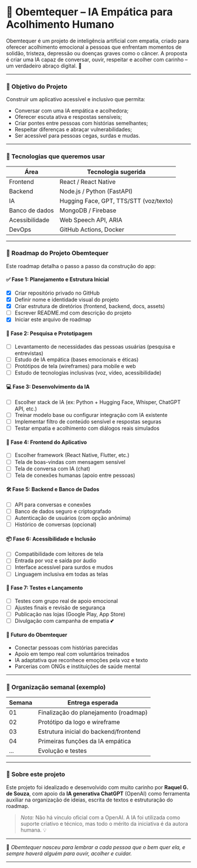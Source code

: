 # 💖 Obemtequer – IA Empática para Acolhimento Humano

Obemtequer é um projeto de inteligência artificial com empatia, criado para oferecer acolhimento emocional a pessoas que enfrentam momentos de solidão, tristeza, depressão ou doenças graves como o câncer. A proposta é criar uma IA capaz de conversar, ouvir, respeitar e acolher com carinho – um verdadeiro abraço digital. 🤗

---

### 🎯 Objetivo do Projeto

Construir um aplicativo acessível e inclusivo que permita:

- Conversar com uma IA empática e acolhedora;
- Oferecer escuta ativa e respostas sensíveis;
- Criar pontes entre pessoas com histórias semelhantes;
- Respeitar diferenças e abraçar vulnerabilidades;
- Ser acessível para pessoas cegas, surdas e mudas.

---

### 🧰 Tecnologias que queremos usar

| Área            | Tecnologia sugerida                  |
|-----------------|--------------------------------------|
| Frontend        | React / React Native                 |
| Backend         | Node.js / Python (FastAPI)           |
| IA              | Hugging Face, GPT, TTS/STT (voz/texto) |
| Banco de dados  | MongoDB / Firebase                   |
| Acessibilidade  | Web Speech API, ARIA                 |
| DevOps          | GitHub Actions, Docker               |

---

### 📍 Roadmap do Projeto Obemtequer

Este roadmap detalha o passo a passo da construção do app:

#### ✅ Fase 1: Planejamento e Estrutura Inicial
- [x] Criar repositório privado no GitHub  
- [x] Definir nome e identidade visual do projeto  
- [x] Criar estrutura de diretórios (frontend, backend, docs, assets)  
- [ ] Escrever README.md com descrição do projeto  
- [x] Iniciar este arquivo de roadmap  

#### 🧠 Fase 2: Pesquisa e Prototipagem
- [ ] Levantamento de necessidades das pessoas usuárias (pesquisa e entrevistas)  
- [ ] Estudo de IA empática (bases emocionais e éticas)  
- [ ] Protótipos de tela (wireframes) para mobile e web  
- [ ] Estudo de tecnologias inclusivas (voz, vídeo, acessibilidade)  

#### 💻 Fase 3: Desenvolvimento da IA
- [ ] Escolher stack de IA (ex: Python + Hugging Face, Whisper, ChatGPT API, etc.)  
- [ ] Treinar modelo base ou configurar integração com IA existente  
- [ ] Implementar filtro de conteúdo sensível e respostas seguras  
- [ ] Testar empatia e acolhimento com diálogos reais simulados  

#### 📱 Fase 4: Frontend do Aplicativo
- [ ] Escolher framework (React Native, Flutter, etc.)  
- [ ] Tela de boas-vindas com mensagem sensível  
- [ ] Tela de conversa com IA (chat)  
- [ ] Tela de conexões humanas (apoio entre pessoas)  

#### 🛠️ Fase 5: Backend e Banco de Dados
- [ ] API para conversas e conexões  
- [ ] Banco de dados seguro e criptografado  
- [ ] Autenticação de usuários (com opção anônima)  
- [ ] Histórico de conversas (opcional)  

#### 📦 Fase 6: Acessibilidade e Inclusão
- [ ] Compatibilidade com leitores de tela  
- [ ] Entrada por voz e saída por áudio  
- [ ] Interface acessível para surdos e mudos  
- [ ] Linguagem inclusiva em todas as telas  

#### 🚀 Fase 7: Testes e Lançamento
- [ ] Testes com grupo real de apoio emocional  
- [ ] Ajustes finais e revisão de segurança  
- [ ] Publicação nas lojas (Google Play, App Store)  
- [ ] Divulgação com campanha de empatia 💕  

#### 🌱 Futuro do Obemtequer
- Conectar pessoas com histórias parecidas  
- Apoio em tempo real com voluntários treinados  
- IA adaptativa que reconhece emoções pela voz e texto  
- Parcerias com ONGs e instituições de saúde mental  

---

### 📅 Organização semanal (exemplo)

| Semana | Entrega esperada                        |
|--------|-----------------------------------------|
| 01     | Finalização do planejamento (roadmap)   |
| 02     | Protótipo da logo e wireframe           |
| 03     | Estrutura inicial do backend/frontend   |
| 04     | Primeiras funções da IA empática        |
| ...    | Evolução e testes                       |

---

### 💌 Sobre este projeto

Este projeto foi idealizado e desenvolvido com muito carinho por **Raquel G. de Souza**, com apoio da **IA generativa ChatGPT** (OpenAI) como ferramenta auxiliar na organização de ideias, escrita de textos e estruturação do roadmap.

> *Nota:* Não há vínculo oficial com a OpenAI. A IA foi utilizada como suporte criativo e técnico, mas todo o mérito da iniciativa é da autora humana. 💡

---

🌻 *Obemtequer nasceu para lembrar a cada pessoa que o bem quer ela, e sempre haverá alguém para ouvir, acolher e cuidar.*

---
